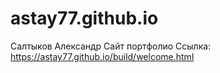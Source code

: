 # astay77.github.io
Салтыков Александр
Cайт портфолио
Ссылка: https://astay77.github.io/build/welcome.html
